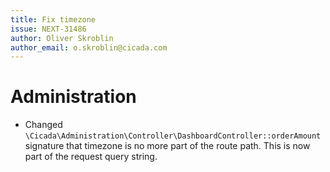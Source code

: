 ```yaml
---
title: Fix timezone
issue: NEXT-31486
author: Oliver Skroblin
author_email: o.skroblin@cicada.com
---
```


# Administration
* Changed `\Cicada\Administration\Controller\DashboardController::orderAmount` signature that timezone is no more part of the route path. This is now part of the request query string.    
